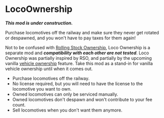 # LocoOwnership

***This mod is under construction.***

Purchase locomotives off the railway and make sure they never get rotated or despawned, and you won't have to pay taxes for them again!

Not to be confused with [Rolling Stock Ownership]([https://pages.github.com/](https://github.com/fauxnik/dv-rolling-stock-ownership)), Loco Ownership is a separate mod and ***compatibility with each other are not tested***. Loco Ownership was partially inspired by RSO, and partially by the upcoming vanilla [vehicle ownership](http://www.derailvalley.com/future/#:~:text=Gameplay-,Vehicle%20ownership,-Buying%20and%20installing) feature. Take this mod as a stand-in for vanilla vehicle ownership until when it comes out.

- Purchase locomotives off the railway.
- No license required, but you will need to have the license to the locomotive you want to own.
- Owned locomotives can only be serviced manually.
- Owned locomotives don't despawn and won't contribute to your fee count.
- Sell locomotives when you don't want them anymore.
